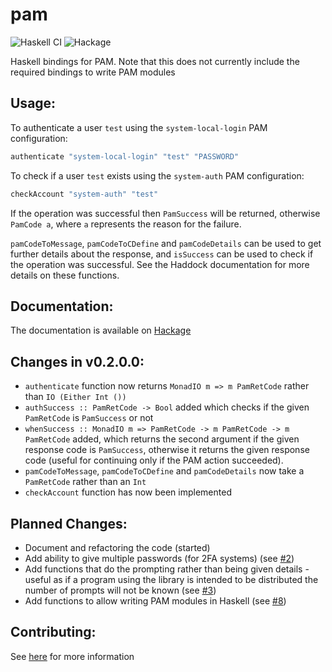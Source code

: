 # pam

![Haskell CI](https://github.com/oscar-h64/pam-haskell/workflows/Haskell%20CI/badge.svg)
![Hackage](https://img.shields.io/hackage/v/pam.svg)

Haskell bindings for PAM. Note that this does not currently include the required bindings to write PAM modules

## Usage:

To authenticate a user `test` using the `system-local-login` PAM configuration:
```haskell
authenticate "system-local-login" "test" "PASSWORD"
```

To check if a user `test` exists using the `system-auth` PAM configuration:
```haskell
checkAccount "system-auth" "test"
```

If the operation was successful then `PamSuccess` will be returned, otherwise `PamCode a`, where `a` represents the reason for the failure.

`pamCodeToMessage`, `pamCodeToCDefine` and `pamCodeDetails` can be used to get further details about the response, and `isSuccess` can be used to check if the operation was successful. See the Haddock documentation for more details on these functions.

## Documentation:

The documentation is available on [Hackage](https://hackage.haskell.org/package/pam)

## Changes in v0.2.0.0:
- `authenticate` function now returns `MonadIO m => m PamRetCode` rather than `IO (Either Int ())`
- `authSuccess :: PamRetCode -> Bool` added which checks if the given `PamRetCode` is `PamSuccess` or not
- `whenSuccess :: MonadIO m => PamRetCode -> m PamRetCode -> m PamRetCode` added, which returns the second argument if the given response code is `PamSuccess`, otherwise it returns the given response code (useful for continuing only if the PAM action succeeded).
- `pamCodeToMessage`, `pamCodeToCDefine` and `pamCodeDetails` now take a `PamRetCode` rather than an `Int`
- `checkAccount` function has now been implemented

## Planned Changes:
- Document and refactoring the code (started)
- Add ability to give multiple passwords (for 2FA systems) (see [#2](https://github.com/oscar-h64/pam-haskell/issues/2))
- Add functions that do the prompting rather than being given details - useful as if a program using the library is intended to be distributed the number of prompts will not be known (see [#3](https://github.com/oscar-h64/pam-haskell/issues/3))
- Add functions to allow writing PAM modules in Haskell (see [#8](https://github.com/oscar-h64/pam-haskell/issues/8))

## Contributing:

See [here](https://github.com/oscar-h64/pam-haskell/blob/master/CONTRIBUTING.md) for more information
